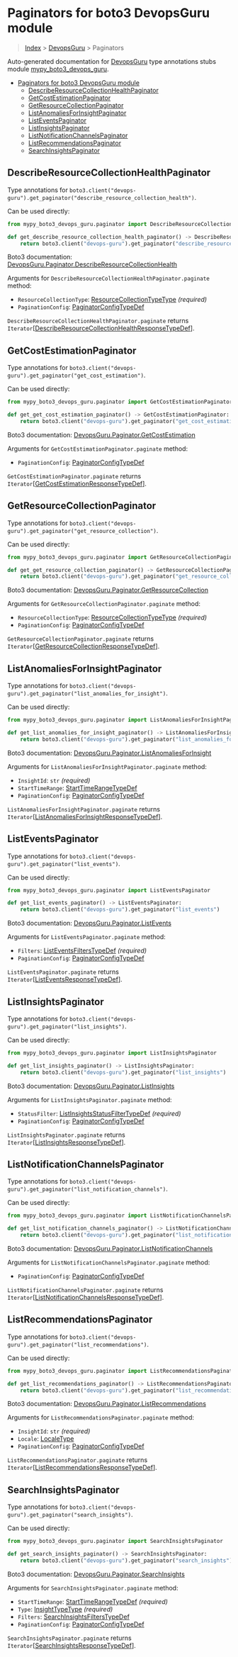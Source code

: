 # Paginators for boto3 DevopsGuru module

> [Index](..) > [DevopsGuru](.) > Paginators

Auto-generated documentation for
[DevopsGuru](https://boto3.amazonaws.com/v1/documentation/api/1.17.71/reference/services/devops-guru.html#DevopsGuru)
type annotations stubs module
[mypy_boto3_devops_guru](https://pypi.org/project/mypy-boto3-devops-guru/).

- [Paginators for boto3 DevopsGuru module](#paginators-for-boto3-devopsguru-module)
  - [DescribeResourceCollectionHealthPaginator](#describeresourcecollectionhealthpaginator)
  - [GetCostEstimationPaginator](#getcostestimationpaginator)
  - [GetResourceCollectionPaginator](#getresourcecollectionpaginator)
  - [ListAnomaliesForInsightPaginator](#listanomaliesforinsightpaginator)
  - [ListEventsPaginator](#listeventspaginator)
  - [ListInsightsPaginator](#listinsightspaginator)
  - [ListNotificationChannelsPaginator](#listnotificationchannelspaginator)
  - [ListRecommendationsPaginator](#listrecommendationspaginator)
  - [SearchInsightsPaginator](#searchinsightspaginator)

## DescribeResourceCollectionHealthPaginator

Type annotations for
`boto3.client("devops-guru").get_paginator("describe_resource_collection_health")`.

Can be used directly:

```python
from mypy_boto3_devops_guru.paginator import DescribeResourceCollectionHealthPaginator

def get_describe_resource_collection_health_paginator() -> DescribeResourceCollectionHealthPaginator:
    return boto3.client("devops-guru").get_paginator("describe_resource_collection_health")
```

Boto3 documentation:
[DevopsGuru.Paginator.DescribeResourceCollectionHealth](https://boto3.amazonaws.com/v1/documentation/api/1.17.71/reference/services/devops-guru.html#DevopsGuru.Paginator.DescribeResourceCollectionHealth)

Arguments for `DescribeResourceCollectionHealthPaginator.paginate` method:

- `ResourceCollectionType`:
  [ResourceCollectionTypeType](./literals.md#resourcecollectiontypetype)
  *(required)*
- `PaginationConfig`:
  [PaginatorConfigTypeDef](./type_defs.md#paginatorconfigtypedef)

`DescribeResourceCollectionHealthPaginator.paginate` returns
`Iterator`\[[DescribeResourceCollectionHealthResponseTypeDef](./type_defs.md#describeresourcecollectionhealthresponsetypedef)\].

## GetCostEstimationPaginator

Type annotations for
`boto3.client("devops-guru").get_paginator("get_cost_estimation")`.

Can be used directly:

```python
from mypy_boto3_devops_guru.paginator import GetCostEstimationPaginator

def get_get_cost_estimation_paginator() -> GetCostEstimationPaginator:
    return boto3.client("devops-guru").get_paginator("get_cost_estimation")
```

Boto3 documentation:
[DevopsGuru.Paginator.GetCostEstimation](https://boto3.amazonaws.com/v1/documentation/api/1.17.71/reference/services/devops-guru.html#DevopsGuru.Paginator.GetCostEstimation)

Arguments for `GetCostEstimationPaginator.paginate` method:

- `PaginationConfig`:
  [PaginatorConfigTypeDef](./type_defs.md#paginatorconfigtypedef)

`GetCostEstimationPaginator.paginate` returns
`Iterator`\[[GetCostEstimationResponseTypeDef](./type_defs.md#getcostestimationresponsetypedef)\].

## GetResourceCollectionPaginator

Type annotations for
`boto3.client("devops-guru").get_paginator("get_resource_collection")`.

Can be used directly:

```python
from mypy_boto3_devops_guru.paginator import GetResourceCollectionPaginator

def get_get_resource_collection_paginator() -> GetResourceCollectionPaginator:
    return boto3.client("devops-guru").get_paginator("get_resource_collection")
```

Boto3 documentation:
[DevopsGuru.Paginator.GetResourceCollection](https://boto3.amazonaws.com/v1/documentation/api/1.17.71/reference/services/devops-guru.html#DevopsGuru.Paginator.GetResourceCollection)

Arguments for `GetResourceCollectionPaginator.paginate` method:

- `ResourceCollectionType`:
  [ResourceCollectionTypeType](./literals.md#resourcecollectiontypetype)
  *(required)*
- `PaginationConfig`:
  [PaginatorConfigTypeDef](./type_defs.md#paginatorconfigtypedef)

`GetResourceCollectionPaginator.paginate` returns
`Iterator`\[[GetResourceCollectionResponseTypeDef](./type_defs.md#getresourcecollectionresponsetypedef)\].

## ListAnomaliesForInsightPaginator

Type annotations for
`boto3.client("devops-guru").get_paginator("list_anomalies_for_insight")`.

Can be used directly:

```python
from mypy_boto3_devops_guru.paginator import ListAnomaliesForInsightPaginator

def get_list_anomalies_for_insight_paginator() -> ListAnomaliesForInsightPaginator:
    return boto3.client("devops-guru").get_paginator("list_anomalies_for_insight")
```

Boto3 documentation:
[DevopsGuru.Paginator.ListAnomaliesForInsight](https://boto3.amazonaws.com/v1/documentation/api/1.17.71/reference/services/devops-guru.html#DevopsGuru.Paginator.ListAnomaliesForInsight)

Arguments for `ListAnomaliesForInsightPaginator.paginate` method:

- `InsightId`: `str` *(required)*
- `StartTimeRange`:
  [StartTimeRangeTypeDef](./type_defs.md#starttimerangetypedef)
- `PaginationConfig`:
  [PaginatorConfigTypeDef](./type_defs.md#paginatorconfigtypedef)

`ListAnomaliesForInsightPaginator.paginate` returns
`Iterator`\[[ListAnomaliesForInsightResponseTypeDef](./type_defs.md#listanomaliesforinsightresponsetypedef)\].

## ListEventsPaginator

Type annotations for
`boto3.client("devops-guru").get_paginator("list_events")`.

Can be used directly:

```python
from mypy_boto3_devops_guru.paginator import ListEventsPaginator

def get_list_events_paginator() -> ListEventsPaginator:
    return boto3.client("devops-guru").get_paginator("list_events")
```

Boto3 documentation:
[DevopsGuru.Paginator.ListEvents](https://boto3.amazonaws.com/v1/documentation/api/1.17.71/reference/services/devops-guru.html#DevopsGuru.Paginator.ListEvents)

Arguments for `ListEventsPaginator.paginate` method:

- `Filters`:
  [ListEventsFiltersTypeDef](./type_defs.md#listeventsfilterstypedef)
  *(required)*
- `PaginationConfig`:
  [PaginatorConfigTypeDef](./type_defs.md#paginatorconfigtypedef)

`ListEventsPaginator.paginate` returns
`Iterator`\[[ListEventsResponseTypeDef](./type_defs.md#listeventsresponsetypedef)\].

## ListInsightsPaginator

Type annotations for
`boto3.client("devops-guru").get_paginator("list_insights")`.

Can be used directly:

```python
from mypy_boto3_devops_guru.paginator import ListInsightsPaginator

def get_list_insights_paginator() -> ListInsightsPaginator:
    return boto3.client("devops-guru").get_paginator("list_insights")
```

Boto3 documentation:
[DevopsGuru.Paginator.ListInsights](https://boto3.amazonaws.com/v1/documentation/api/1.17.71/reference/services/devops-guru.html#DevopsGuru.Paginator.ListInsights)

Arguments for `ListInsightsPaginator.paginate` method:

- `StatusFilter`:
  [ListInsightsStatusFilterTypeDef](./type_defs.md#listinsightsstatusfiltertypedef)
  *(required)*
- `PaginationConfig`:
  [PaginatorConfigTypeDef](./type_defs.md#paginatorconfigtypedef)

`ListInsightsPaginator.paginate` returns
`Iterator`\[[ListInsightsResponseTypeDef](./type_defs.md#listinsightsresponsetypedef)\].

## ListNotificationChannelsPaginator

Type annotations for
`boto3.client("devops-guru").get_paginator("list_notification_channels")`.

Can be used directly:

```python
from mypy_boto3_devops_guru.paginator import ListNotificationChannelsPaginator

def get_list_notification_channels_paginator() -> ListNotificationChannelsPaginator:
    return boto3.client("devops-guru").get_paginator("list_notification_channels")
```

Boto3 documentation:
[DevopsGuru.Paginator.ListNotificationChannels](https://boto3.amazonaws.com/v1/documentation/api/1.17.71/reference/services/devops-guru.html#DevopsGuru.Paginator.ListNotificationChannels)

Arguments for `ListNotificationChannelsPaginator.paginate` method:

- `PaginationConfig`:
  [PaginatorConfigTypeDef](./type_defs.md#paginatorconfigtypedef)

`ListNotificationChannelsPaginator.paginate` returns
`Iterator`\[[ListNotificationChannelsResponseTypeDef](./type_defs.md#listnotificationchannelsresponsetypedef)\].

## ListRecommendationsPaginator

Type annotations for
`boto3.client("devops-guru").get_paginator("list_recommendations")`.

Can be used directly:

```python
from mypy_boto3_devops_guru.paginator import ListRecommendationsPaginator

def get_list_recommendations_paginator() -> ListRecommendationsPaginator:
    return boto3.client("devops-guru").get_paginator("list_recommendations")
```

Boto3 documentation:
[DevopsGuru.Paginator.ListRecommendations](https://boto3.amazonaws.com/v1/documentation/api/1.17.71/reference/services/devops-guru.html#DevopsGuru.Paginator.ListRecommendations)

Arguments for `ListRecommendationsPaginator.paginate` method:

- `InsightId`: `str` *(required)*
- `Locale`: [LocaleType](./literals.md#localetype)
- `PaginationConfig`:
  [PaginatorConfigTypeDef](./type_defs.md#paginatorconfigtypedef)

`ListRecommendationsPaginator.paginate` returns
`Iterator`\[[ListRecommendationsResponseTypeDef](./type_defs.md#listrecommendationsresponsetypedef)\].

## SearchInsightsPaginator

Type annotations for
`boto3.client("devops-guru").get_paginator("search_insights")`.

Can be used directly:

```python
from mypy_boto3_devops_guru.paginator import SearchInsightsPaginator

def get_search_insights_paginator() -> SearchInsightsPaginator:
    return boto3.client("devops-guru").get_paginator("search_insights")
```

Boto3 documentation:
[DevopsGuru.Paginator.SearchInsights](https://boto3.amazonaws.com/v1/documentation/api/1.17.71/reference/services/devops-guru.html#DevopsGuru.Paginator.SearchInsights)

Arguments for `SearchInsightsPaginator.paginate` method:

- `StartTimeRange`:
  [StartTimeRangeTypeDef](./type_defs.md#starttimerangetypedef) *(required)*
- `Type`: [InsightTypeType](./literals.md#insighttypetype) *(required)*
- `Filters`:
  [SearchInsightsFiltersTypeDef](./type_defs.md#searchinsightsfilterstypedef)
- `PaginationConfig`:
  [PaginatorConfigTypeDef](./type_defs.md#paginatorconfigtypedef)

`SearchInsightsPaginator.paginate` returns
`Iterator`\[[SearchInsightsResponseTypeDef](./type_defs.md#searchinsightsresponsetypedef)\].
